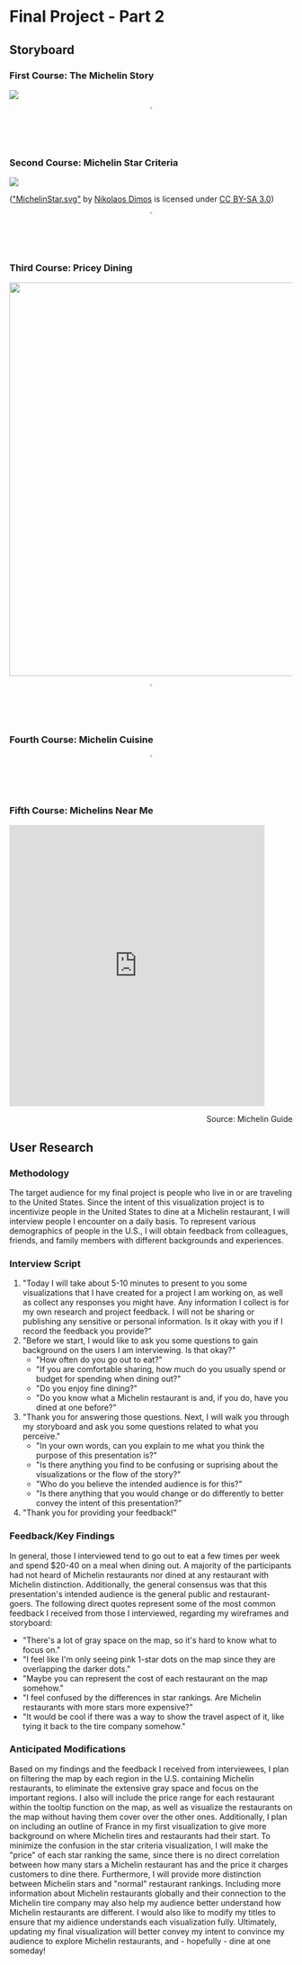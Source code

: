 # Final Project - Part 2
## Storyboard
### First Course: The Michelin Story
<img src="https://user-images.githubusercontent.com/93099291/143148452-8cc9fde2-4f99-43e4-89bf-e2324a28e17a.jpg"/>

<p align="center">
  <img src="https://user-images.githubusercontent.com/93099291/143148927-9e4c21c5-7461-4db7-abdd-0384b6d486fb.png" width="1.7%"/>
</p>

### Second Course: Michelin Star Criteria
<img src="https://user-images.githubusercontent.com/93099291/143141005-5c9a0aa2-4709-4d6f-bd7a-128467c55c6b.png"/>

(["MichelinStar.svg"](https://commons.wikimedia.org/wiki/File:MichelinStar.svg) by [Nikolaos Dimos](https://commons.wikimedia.org/w/index.php?title=User:Nikosdimos&action=edit&redlink=1) is licensed under [CC BY-SA 3.0](https://creativecommons.org/licenses/by-sa/3.0/deed.en))

<p align="center">
  <img src="https://user-images.githubusercontent.com/93099291/143148927-9e4c21c5-7461-4db7-abdd-0384b6d486fb.png" width="1.7%"/>
</p>

### Third Course: Pricey Dining
<img src="https://user-images.githubusercontent.com/93099291/143095464-3da8a92d-d681-4120-9a7e-e133c18a653d.png" width="700"/>

<p align="center">
  <img src="https://user-images.githubusercontent.com/93099291/143148927-9e4c21c5-7461-4db7-abdd-0384b6d486fb.png" width="1.7%"/>
</p>

### Fourth Course: Michelin Cuisine
<div class="flourish-embed flourish-chart" data-src="visualisation/7908452"><script src="https://public.flourish.studio/resources/embed.js"></script></div>

<p align="center">
  <img src="https://user-images.githubusercontent.com/93099291/143148927-9e4c21c5-7461-4db7-abdd-0384b6d486fb.png" width="1.7%"/>
</p>

### Fifth Course: Michelins Near Me
<iframe src="https://public.tableau.com/views/USMichelinMap/Sheet1?:showVizHome=no&:embed=true" width="90%" height="500" seamless frameborder="0" scrolling="no"></iframe>
                                                                        
<p align="right">
  Source: Michelin Guide
</p>
                                                                                                       
                                                                                                          
## User Research
### Methodology
The target audience for my final project is people who live in or are traveling to the United States. Since the intent of this visualization project is to incentivize people in the United States to dine at a Michelin restaurant, I will interview people I encounter on a daily basis. To represent various demographics of people in the U.S., I will obtain feedback from colleagues, friends, and family members with different backgrounds and experiences.
### Interview Script
1. "Today I will take about 5-10 minutes to present to you some visualizations that I have created for a project I am working on, as well as collect any responses you might have. Any information I collect is for my own research and project feedback. I will not be sharing or publishing any sensitive or personal information. Is it okay with you if I record the feedback you provide?"
2. "Before we start, I would like to ask you some questions to gain background on the users I am interviewing. Is that okay?"
    * "How often do you go out to eat?"
    * "If you are comfortable sharing, how much do you usually spend or budget for spending when dining out?"
    * "Do you enjoy fine dining?"
    * "Do you know what a Michelin restaurant is and, if you do, have you dined at one before?"
3. "Thank you for answering those questions. Next, I will walk you through my storyboard and ask you some questions related to what you perceive."
    * "In your own words, can you explain to me what you think the purpose of this presentation is?"
    * "Is there anything you find to be confusing or suprising about the visualizations or the flow of the story?"
    * "Who do you believe the intended audience is for this?"
    * "Is there anything that you would change or do differently to better convey the intent of this presentation?"
4. "Thank you for providing your feedback!"

### Feedback/Key Findings
In general, those I interviewed tend to go out to eat a few times per week and spend $20-40 on a meal when dining out. A majority of the participants had not heard of Michelin restaurants nor dined at any restaurant with Michelin distinction. Additionally, the general consensus was that this presentation's intended audience is the general public and restaurant-goers. The following direct quotes represent some of the most common feedback I received from those I interviewed, regarding my wireframes and storyboard:
* "There's a lot of gray space on the map, so it's hard to know what to focus on." 
* "I feel like I'm only seeing pink 1-star dots on the map since they are overlapping the darker dots."
* "Maybe you can represent the cost of each restaurant on the map somehow."
* "I feel confused by the differences in star rankings. Are Michelin restaurants with more stars more expensive?"
* "It would be cool if there was a way to show the travel aspect of it, like tying it back to the tire company somehow."

### Anticipated Modifications
Based on my findings and the feedback I received from interviewees, I plan on filtering the map by each region in the U.S. containing Michelin restaurants, to eliminate the extensive gray space and focus on the important regions. I also will include the price range for each restaurant within the tooltip function on the map, as well as visualize the restaurants on the map without having them cover over the other ones. Additionally, I plan on including an outline of France in my first visualization to give more background on where Michelin tires and restaurants had their start. To minimize the confusion in the star criteria visualization, I will make the "price" of each star ranking the same, since there is no direct correlation between how many stars a Michelin restaurant has and the price it charges customers to dine there. Furthermore, I will provide more distinction between Michelin stars and "normal" restaurant rankings. Including more information about Michelin restaurants globally and their connection to the Michelin tire company may also help my audience better understand how Michelin restaurants are different. I would also like to modify my titles to ensure that my aidience understands each visualization fully. Ultimately, updating my final visualization will better convey my intent to convince my audience to explore Michelin restaurants, and - hopefully - dine at one someday!
